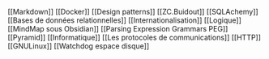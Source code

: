 [[Markdown]]
[[Docker]]
[[Design patterns]]
[[ZC.Buidout]]
[[SQLAchemy]]
[[Bases de données relationnelles]]
[[Internationalisation]]
[[Logique]]
[[MindMap sous Obsidian]]
[[Parsing Expression Grammars PEG]]
[[Pyramid]]
[[Informatique]]
[[Les protocoles de communications]]
[[HTTP]]
[[GNULinux]]
[[Watchdog espace disque]]
